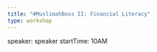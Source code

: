 ```yaml
---
title: "#MuslimahBoss II: Financial Literacy"
type: workshop
---
```

speaker: speaker
startTime: 10AM